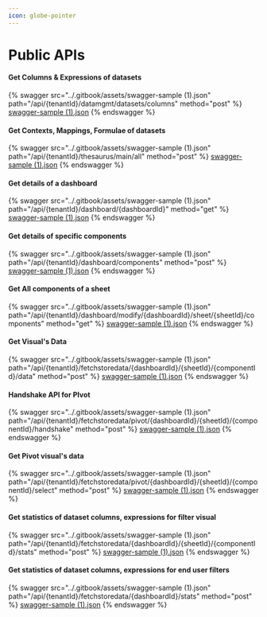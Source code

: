 ```yaml
---
icon: globe-pointer
---
```


# Public APIs



#### Get Columns & Expressions of datasets

{% swagger src="../.gitbook/assets/swagger-sample (1).json" path="/api/{tenantId}/datamgmt/datasets/columns" method="post" %}
[swagger-sample (1).json](<../.gitbook/assets/swagger-sample (1).json>)
{% endswagger %}

#### Get Contexts, Mappings, Formulae of datasets

{% swagger src="../.gitbook/assets/swagger-sample (1).json" path="/api/{tenantId}/thesaurus/main/all" method="post" %}
[swagger-sample (1).json](<../.gitbook/assets/swagger-sample (1).json>)
{% endswagger %}

#### Get details of a dashboard

{% swagger src="../.gitbook/assets/swagger-sample (1).json" path="/api/{tenantId}/dashboard/{dashboardId}" method="get" %}
[swagger-sample (1).json](<../.gitbook/assets/swagger-sample (1).json>)
{% endswagger %}

#### Get details of specific components

{% swagger src="../.gitbook/assets/swagger-sample (1).json" path="/api/{tenantId}/dashboard/components" method="post" %}
[swagger-sample (1).json](<../.gitbook/assets/swagger-sample (1).json>)
{% endswagger %}

#### Get All components of a sheet

{% swagger src="../.gitbook/assets/swagger-sample (1).json" path="/api/{tenantId}/dashboard/modify/{dashboardId}/sheet/{sheetId}/components" method="get" %}
[swagger-sample (1).json](<../.gitbook/assets/swagger-sample (1).json>)
{% endswagger %}

#### Get  Visual's Data

{% swagger src="../.gitbook/assets/swagger-sample (1).json" path="/api/{tenantId}/fetchstoredata/{dashboardId}/{sheetId}/{componentId}/data" method="post" %}
[swagger-sample (1).json](<../.gitbook/assets/swagger-sample (1).json>)
{% endswagger %}

#### Handshake API for PIvot

{% swagger src="../.gitbook/assets/swagger-sample (1).json" path="/api/{tenantId}/fetchstoredata/pivot/{dashboardId}/{sheetId}/{componentId}/handshake" method="post" %}
[swagger-sample (1).json](<../.gitbook/assets/swagger-sample (1).json>)
{% endswagger %}

#### Get Pivot visual's data&#x20;

{% swagger src="../.gitbook/assets/swagger-sample (1).json" path="/api/{tenantId}/fetchstoredata/pivot/{dashboardId}/{sheetId}/{componentId}/select" method="post" %}
[swagger-sample (1).json](<../.gitbook/assets/swagger-sample (1).json>)
{% endswagger %}

#### Get statistics of dataset columns, expressions for filter visual

{% swagger src="../.gitbook/assets/swagger-sample (1).json" path="/api/{tenantId}/fetchstoredata/{dashboardId}/{sheetId}/{componentId}/stats" method="post" %}
[swagger-sample (1).json](<../.gitbook/assets/swagger-sample (1).json>)
{% endswagger %}

#### Get statistics of dataset columns, expressions for end user filters

{% swagger src="../.gitbook/assets/swagger-sample (1).json" path="/api/{tenantId}/fetchstoredata/{dashboardId}/stats" method="post" %}
[swagger-sample (1).json](<../.gitbook/assets/swagger-sample (1).json>)
{% endswagger %}
